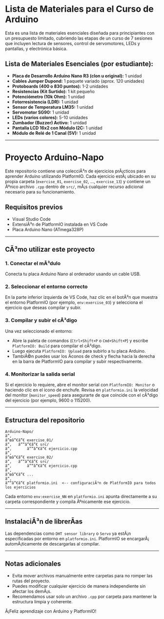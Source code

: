 # Lista de Materiales para el Curso de Arduino

Esta es una lista de materiales esenciales diseñada para principiantes con un presupuesto limitado, cubriendo las etapas de un curso de 7 sesiones que incluyen lectura de sensores, control de servomotores, LEDs y pantallas, y electrónica básica.

## Lista de Materiales Esenciales (por estudiante):

* **Placa de Desarrollo Arduino Nano R3 (clon u original):** 1 unidad
* **Cables Jumper Dupond:** 1 paquete variado (aprox. 120 unidades)
* **Protoboards (400 o 830 puntos):** 1-2 unidades
* **Resistencias (Kit Surtido):** 1 kit pequeño
* **Potenciómetro (10k Ohm):** 1 unidad
* **Fotorresistencia (LDR):** 1 unidad
* **Sensor de Temperatura LM35:** 1 unidad
* **Servomotor SG90:** 1 unidad
* **LEDs (varios colores):** 5-10 unidades
* **Zumbador (Buzzer) Activo:** 1 unidad
* **Pantalla LCD 16x2 con Módulo I2C:** 1 unidad
* **Módulo de Relé de 1 Canal (5V):** 1 unidad

---

# Proyecto Arduino-Napo

Este repositorio contiene una colecciÃ³n de ejercicios prÃ¡cticos para aprender Arduino utilizando PlatformIO. Cada ejercicio estÃ¡ ubicado en su propia carpeta (`exercise_01`, `exercise_02`, ..., `exercise_13`) y contiene un Ãºnico archivo `.cpp` dentro de `src/`, mÃ¡s cualquier recurso adicional necesario para su funcionamiento.

## Requisitos previos

- Visual Studio Code
- ExtensiÃ³n de PlatformIO instalada en VS Code
- Placa Arduino Nano (ATmega328P)

---

## CÃ³mo utilizar este proyecto

### 1. Conectar el mÃ³dulo

Conecta tu placa Arduino Nano al ordenador usando un cable USB.

### 2. Seleccionar el entorno correcto

En la parte inferior izquierda de VS Code, haz clic en el botÃ³n que muestra el entorno PlatformIO (por ejemplo, `env:exercise_03`) y selecciona el ejercicio que deseas compilar y subir.

### 3. Compilar y subir el cÃ³digo

Una vez seleccionado el entorno:

- Abre la paleta de comandos (`Ctrl+Shift+P` o `Cmd+Shift+P`) y escribe `PlatformIO: Build` para compilar el cÃ³digo.
- Luego ejecuta `PlatformIO: Upload` para subirlo a tu placa Arduino.
- TambiÃ©n puedes usar los Ã­conos de check y flecha hacia la derecha en la barra de PlatformIO para compilar y subir respectivamente.

### 4. Monitorizar la salida serial

Si el ejercicio lo requiere, abre el monitor serial con `PlatformIO: Monitor` o haciendo clic en el icono de enchufe. Revisa en `platformio.ini` la velocidad del monitor (`monitor_speed`) para asegurarte de que coincide con el cÃ³digo del ejercicio (por ejemplo, 9600 o 115200).

---

## Estructura del repositorio

```text
Arduino-Napo/
â”‚
â”œâ”€â”€ exercise_01/
â”‚   â””â”€â”€ src/
â”‚       â””â”€â”€ ejercicio.cpp
â”‚
â”œâ”€â”€ exercise_02/
â”‚   â””â”€â”€ src/
â”‚       â””â”€â”€ ejercicio.cpp
â”‚
â”œâ”€â”€ ...
â”‚
â””â”€â”€ platformio.ini  <-- configuraciÃ³n de PlatformIO para todos los ejercicios
```

Cada entorno `env:exercise_NN` en `platformio.ini` apunta directamente a su carpeta correspondiente y compila Ãºnicamente ese ejercicio.

---

## InstalaciÃ³n de librerÃ­as

Las dependencias como `DHT sensor library` o `Servo` ya estÃ¡n especificadas por entorno en `platformio.ini`. PlatformIO se encargarÃ¡ automÃ¡ticamente de descargarlas al compilar.

---

## Notas adicionales

- Evita mover archivos manualmente entre carpetas para no romper las rutas del proyecto.
- Puedes modificar cualquier ejercicio de manera independiente sin afectar los demÃ¡s.
- Recomendamos usar solo un archivo `.cpp` por carpeta para mantener la estructura limpia y coherente.

Â¡Feliz aprendizaje con Arduino y PlatformIO!